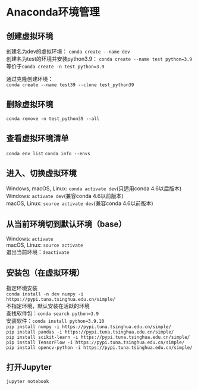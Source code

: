 # Anaconda环境管理

## 创建虚拟环境
创建名为dev的虚拟环境：
`conda create --name dev`  
创建名为test的环境并安装python3.9：
`conda create --name test python=3.9`  
等价于`conda create -n test python=3.9`  

通过克隆创建环境：  
`conda create --name test39 --clone test_python39`  

## 删除虚拟环境
`conda remove -n test_python39 --all`  

## 查看虚拟环境清单
`conda env list`
`conda info --envs`  

## 进入、切换虚拟环境
Windows, macOS, Linux: `conda activate dev`(只适用conda 4.6以后版本)  
Windows: `activate dev`(兼容conda 4.6以前版本)  
macOS, Linux: `source activate dev`(兼容conda 4.6以前版本)  

## 从当前环境切到默认环境（base）
Windows: `activate`  
macOS, Linux: `source activate`  
退出当前环境：`deactivate`  

## 安装包（在虚拟环境）
指定环境安装  
`conda install -n dev numpy -i https://pypi.tuna.tsinghua.edu.cn/simple/`  
不指定环境，默认安装在活跃的环境  
查找软件包：`conda search python=3.9`  
安装软件：`conda install python=3.9.10`  
`pip install numpy -i https://pypi.tuna.tsinghua.edu.cn/simple/`  
`pip install pandas -i https://pypi.tuna.tsinghua.edu.cn/simple/`  
`pip install scikit-learn -i https://pypi.tuna.tsinghua.edu.cn/simple/`  
`pip install TensorFlow -i https://pypi.tuna.tsinghua.edu.cn/simple/`  
`pip install opencv-python -i https://pypi.tuna.tsinghua.edu.cn/simple/`  

## 打开Jupyter
`jupyter notebook`  
